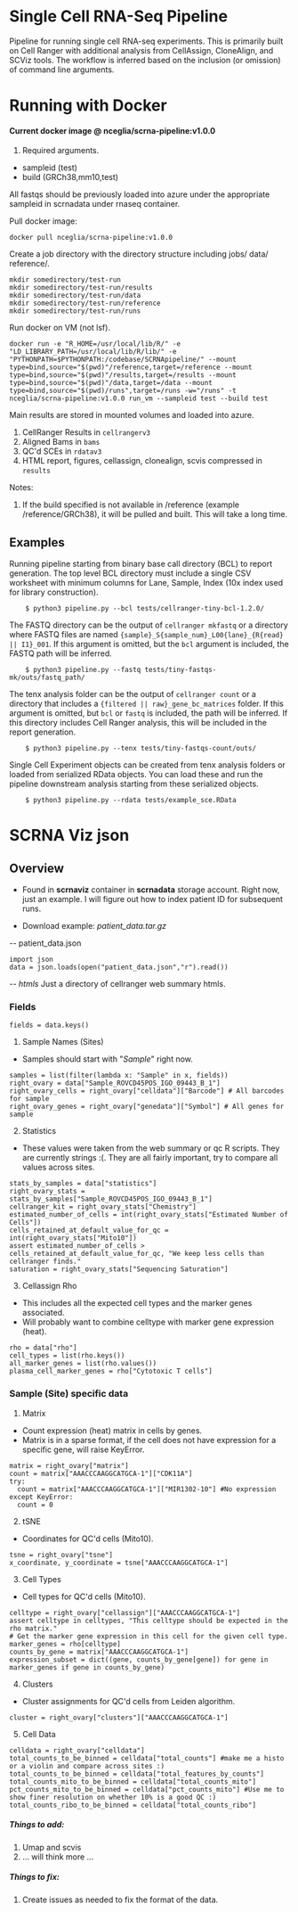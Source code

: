 # Single Cell RNA-Seq Pipeline #

Pipeline for running single cell RNA-seq experiments.
This is primarily built on Cell Ranger with additional analysis from CellAssign, CloneAlign, and SCViz tools.
The workflow is inferred based on the inclusion (or omission) of command line arguments.

# Running with Docker #

#### Current docker image @ nceglia/scrna-pipeline:v1.0.0

1. Required arguments.
- sampleid (test)
- build (GRCh38,mm10,test)

All fastqs should be previously loaded into azure under the appropriate sampleid in scrnadata under rnaseq container.

Pull docker image:
```
docker pull nceglia/scrna-pipeline:v1.0.0
```

Create a job directory with the directory structure including jobs/ data/ reference/.
```
mkdir somedirectory/test-run
mkdir somedirectory/test-run/results
mkdir somedirectory/test-run/data
mkdir somedirectory/test-run/reference
mkdir somedirectory/test-run/runs
```

Run docker on VM (not lsf).
```
docker run -e "R_HOME=/usr/local/lib/R/" -e "LD_LIBRARY_PATH=/usr/local/lib/R/lib/" -e "PYTHONPATH=$PYTHONPATH:/codebase/SCRNApipeline/" --mount type=bind,source="$(pwd)"/reference,target=/reference --mount type=bind,source="$(pwd)"/results,target=/results --mount type=bind,source="$(pwd)"/data,target=/data --mount type=bind,source="$(pwd)/runs",target=/runs -w="/runs" -t nceglia/scrna-pipeline:v1.0.0 run_vm --sampleid test --build test
```


Main results are stored in mounted volumes and loaded into azure.
1. CellRanger Results in `cellrangerv3`
2. Aligned Bams in `bams`
2. QC'd SCEs in `rdatav3`
3. HTML report, figures, cellassign, clonealign, scvis compressed in `results`


Notes:
1. If the build specified is not available in /reference (example /reference/GRCh38), it will be pulled and built.  This will take a long time.



## Examples ##

Running pipeline starting from binary base call directory (BCL) to report generation.
The top level BCL directory must include a single CSV worksheet with minimum columns for Lane, Sample, Index (10x index used for library construction).

```
    $ python3 pipeline.py --bcl tests/cellranger-tiny-bcl-1.2.0/
```

The FASTQ directory can be the output of `cellranger mkfastq` or a directory where FASTQ files are named `{sample}_S{sample_num}_L00{lane}_{R{read} || I1}_001`.
If this argument is omitted, but the `bcl` argument is included, the FASTQ path will be inferred.

```
    $ python3 pipeline.py --fastq tests/tiny-fastqs-mk/outs/fastq_path/
```

The tenx analysis folder can be the output of `cellranger count` or a directory that includes a `{filtered || raw}_gene_bc_matrices` folder.
If this argument is omitted, but `bcl` or `fastq` is included, the path will be inferred.
If this directory includes Cell Ranger analysis, this will be included in the report generation.

```
    $ python3 pipeline.py --tenx tests/tiny-fastqs-count/outs/
```

Single Cell Experiment objects can be created from tenx analysis folders or loaded from serialized RData objects.
You can load these and run the pipeline downstream analysis starting from these serialized objects.

```
    $ python3 pipeline.py --rdata tests/example_sce.RData
```


# SCRNA Viz json

## Overview
 - Found in **scrnaviz** container in **scrnadata** storage account.
Right now, just an example. I will figure out how to index patient ID for subsequent runs.

- Download example: *patient_data.tar.gz*

-- patient_data.json

```
import json
data = json.loads(open("patient_data.json","r").read())
```

-- *htmls*
Just a directory of cellranger web summary htmls.

### Fields
```
fields = data.keys()
```

1. Sample Names (Sites)
 - Samples should start with "*Sample*" right now.
```
samples = list(filter(lambda x: "Sample" in x, fields))
right_ovary = data["Sample_ROVCD45POS_IGO_09443_B_1"]
right_ovary_cells = right_ovary["celldata"]["Barcode"] # All barcodes for sample
right_ovary_genes = right_ovary["genedata"]["Symbol"] # All genes for sample
```

2. Statistics
 - These values were taken from the web summary or qc R scripts.  They are currently strings :(.
They are all fairly important, try to compare all values across sites.
```
stats_by_samples = data["statistics"]
right_ovary_stats = stats_by_samples["Sample_ROVCD45POS_IGO_09443_B_1"]
cellranger_kit = right_ovary_stats["Chemistry"]
estimated_number_of_cells = int(right_ovary_stats["Estimated Number of Cells"])
cells_retained_at_default_value_for_qc = int(right_ovary_stats["Mito10"])
assert estimated_number_of_cells > cells_retained_at_default_value_for_qc, "We keep less cells than cellranger finds."
saturation = right_ovary_stats["Sequencing Saturation"]
```

3. Cellassign Rho
- This includes all the expected cell types and the marker genes associated.
- Will probably want to combine celltype with marker gene expression (heat).
```
rho = data["rho"]
cell_types = list(rho.keys())
all_marker_genes = list(rho.values())
plasma_cell_marker_genes = rho["Cytotoxic T cells"]
```

### Sample (Site) specific data

1. Matrix
- Count expression (heat) matrix in cells by genes.
- Matrix is in a sparse format, if the cell does not have expression for a specific gene, will raise KeyError.

```
matrix = right_ovary["matrix"]
count = matrix["AAACCCAAGGCATGCA-1"]["CDK11A"]
try:
  count = matrix["AAACCCAAGGCATGCA-1"]["MIR1302-10"] #No expression
except KeyError:
  count = 0
```

2. tSNE
- Coordinates for QC'd cells (Mito10).
```
tsne = right_ovary["tsne"]
x_coordinate, y_coordinate = tsne["AAACCCAAGGCATGCA-1"]
```

3. Cell Types
- Cell types for QC'd cells (Mito10).
```
celltype = right_ovary["cellassign"]["AAACCCAAGGCATGCA-1"]
assert celltype in celltypes, "This celltype should be expected in the rho matrix."
# Get the marker gene expression in this cell for the given cell type.
marker_genes = rho[celltype]
counts_by_gene = matrix["AAACCCAAGGCATGCA-1"]
expression_subset = dict((gene, counts_by_gene[gene]) for gene in marker_genes if gene in counts_by_gene)
```

4. Clusters
- Cluster assignments for QC'd cells from Leiden algorithm.
```
cluster = right_ovary["clusters"]["AAACCCAAGGCATGCA-1"]
```

5. Cell Data

```
celldata = right_ovary["celldata"]
total_counts_to_be_binned = celldata["total_counts"] #make me a histo or a violin and compare across sites :)
total_counts_to_be_binned = celldata["total_features_by_counts"]
total_counts_mito_to_be_binned = celldata["total_counts_mito"]
pct_counts_mito_to_be_binned = celldata["pct_counts_mito"] #Use me to show finer resolution on whether 10% is a good QC :)
total_counts_ribo_to_be_binned = celldata["total_counts_ribo"]
```


##### Things to add:
1) Umap and scvis
2) ... will think more ...

##### Things to fix:
1) Create issues as needed to fix the format of the data.
